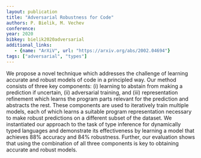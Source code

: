 ```yaml
---
layout: publication
title: "Adversarial Robustness for Code"
authors: P. Bielik, M. Vechev
conference:
year: 2020
bibkey: bielik2020adversarial 
additional_links:
   - {name: "ArXiV", url: "https://arxiv.org/abs/2002.04694"}
tags: ["adversarial", "types"]
---
```

We propose a novel technique which addresses the challenge of learning accurate and robust models of code in a principled way. Our method consists of three key components: (i) learning to abstain from making a prediction if uncertain, (ii) adversarial training, and (iii) representation refinement which learns the program parts relevant for the prediction and abstracts the rest. These components are used to iteratively train multiple models, each of which learns a suitable program representation necessary to make robust predictions on a different subset of the dataset. We instantiated our approach to the task of type inference for dynamically typed languages and demonstrate its effectiveness by learning a model that achieves 88% accuracy and 84% robustness. Further, our evaluation shows that using the combination of all three components is key to obtaining accurate and robust models. 
